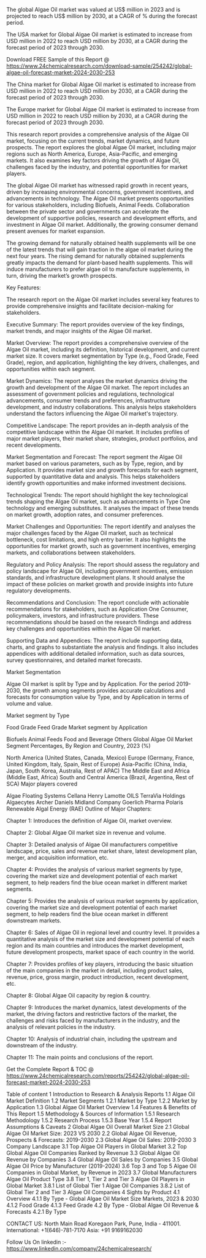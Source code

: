The global Algae Oil market was valued at US$ million in 2023 and is projected to reach US$ million by 2030, at a CAGR of % during the forecast period.

The USA market for Global Algae Oil  market is estimated to increase from USD million in 2022 to reach USD million by 2030, at a CAGR during the forecast period of 2023 through 2030.

Download FREE Sample of this Report @ https://www.24chemicalresearch.com/download-sample/254242/global-algae-oil-forecast-market-2024-2030-253

The China market for Global Algae Oil  market is estimated to increase from USD million in 2022 to reach USD million by 2030, at a CAGR during the forecast period of 2023 through 2030.

The Europe market for Global Algae Oil  market is estimated to increase from USD million in 2022 to reach USD million by 2030, at a CAGR during the forecast period of 2023 through 2030.

This research report provides a comprehensive analysis of the Algae Oil market, focusing on the current trends, market dynamics, and future prospects. The report explores the global Algae Oil market, including major regions such as North America, Europe, Asia-Pacific, and emerging markets. It also examines key factors driving the growth of Algae Oil, challenges faced by the industry, and potential opportunities for market players.

The global Algae Oil market has witnessed rapid growth in recent years, driven by increasing environmental concerns, government incentives, and advancements in technology. The Algae Oil market presents opportunities for various stakeholders, including Biofuels, Animal Feeds. Collaboration between the private sector and governments can accelerate the development of supportive policies, research and development efforts, and investment in Algae Oil market. Additionally, the growing consumer demand present avenues for market expansion.

The growing demand for naturally obtained health supplements will be one of the latest trends that will gain traction in the algae oil market during the next four years. The rising demand for naturally obtained supplements greatly impacts the demand for plant-based health supplements. This will induce manufacturers to prefer algae oil to manufacture supplements, in turn, driving the market’s growth prospects.

Key Features:

The research report on the Algae Oil market includes several key features to provide comprehensive insights and facilitate decision-making for stakeholders.

Executive Summary: The report provides overview of the key findings, market trends, and major insights of the Algae Oil market.

Market Overview: The report provides a comprehensive overview of the Algae Oil market, including its definition, historical development, and current market size. It covers market segmentation by Type (e.g., Food Grade, Feed Grade), region, and application, highlighting the key drivers, challenges, and opportunities within each segment.

Market Dynamics: The report analyses the market dynamics driving the growth and development of the Algae Oil market. The report includes an assessment of government policies and regulations, technological advancements, consumer trends and preferences, infrastructure development, and industry collaborations. This analysis helps stakeholders understand the factors influencing the Algae Oil market's trajectory.

Competitive Landscape: The report provides an in-depth analysis of the competitive landscape within the Algae Oil market. It includes profiles of major market players, their market share, strategies, product portfolios, and recent developments.

Market Segmentation and Forecast: The report segment the Algae Oil market based on various parameters, such as by Type, region, and by Application. It provides market size and growth forecasts for each segment, supported by quantitative data and analysis. This helps stakeholders identify growth opportunities and make informed investment decisions.

Technological Trends: The report should highlight the key technological trends shaping the Algae Oil market, such as advancements in Type One technology and emerging substitutes. It analyses the impact of these trends on market growth, adoption rates, and consumer preferences.

Market Challenges and Opportunities: The report identify and analyses the major challenges faced by the Algae Oil market, such as technical bottleneck, cost limitations, and high entry barrier. It also highlights the opportunities for market growth, such as government incentives, emerging markets, and collaborations between stakeholders.

Regulatory and Policy Analysis: The report should assess the regulatory and policy landscape for Algae Oil, including government incentives, emission standards, and infrastructure development plans. It should analyse the impact of these policies on market growth and provide insights into future regulatory developments.

Recommendations and Conclusion: The report conclude with actionable recommendations for stakeholders, such as Application One Consumer, policymakers, investors, and infrastructure providers. These recommendations should be based on the research findings and address key challenges and opportunities within the Algae Oil market.

Supporting Data and Appendices: The report include supporting data, charts, and graphs to substantiate the analysis and findings. It also includes appendices with additional detailed information, such as data sources, survey questionnaires, and detailed market forecasts.

Market Segmentation

Algae Oil market is split by Type and by Application. For the period 2019-2030, the growth among segments provides accurate calculations and forecasts for consumption value by Type, and by Application in terms of volume and value.

Market segment by Type

Food Grade
Feed Grade
Market segment by Application

Biofuels
Animal Feeds
Food and Beverage
Others
Global Algae Oil Market Segment Percentages, By Region and Country, 2023 (%)

North America (United States, Canada, Mexico)
Europe (Germany, France, United Kingdom, Italy, Spain, Rest of Europe)
Asia-Pacific (China, India, Japan, South Korea, Australia, Rest of APAC)
The Middle East and Africa (Middle East, Africa)
South and Central America (Brazil, Argentina, Rest of SCA)
Major players covered

Algae Floating Systems
Cellana
Henry Lamotte OILS
TerraVia Holdings
Algaecytes
Archer Daniels Midland Company
Goerlich Pharma
Polaris
Renewable Algal Energy (RAE)
Outline of Major Chapters:

Chapter 1: Introduces the definition of Algae Oil, market overview.

Chapter 2: Global Algae Oil market size in revenue and volume.

Chapter 3: Detailed analysis of Algae Oil manufacturers competitive landscape, price, sales and revenue market share, latest development plan, merger, and acquisition information, etc.

Chapter 4: Provides the analysis of various market segments by type, covering the market size and development potential of each market segment, to help readers find the blue ocean market in different market segments.

Chapter 5: Provides the analysis of various market segments by application, covering the market size and development potential of each market segment, to help readers find the blue ocean market in different downstream markets.

Chapter 6: Sales of Algae Oil in regional level and country level. It provides a quantitative analysis of the market size and development potential of each region and its main countries and introduces the market development, future development prospects, market space of each country in the world.

Chapter 7: Provides profiles of key players, introducing the basic situation of the main companies in the market in detail, including product sales, revenue, price, gross margin, product introduction, recent development, etc.

Chapter 8: Global Algae Oil capacity by region & country.

Chapter 9: Introduces the market dynamics, latest developments of the market, the driving factors and restrictive factors of the market, the challenges and risks faced by manufacturers in the industry, and the analysis of relevant policies in the industry.

Chapter 10: Analysis of industrial chain, including the upstream and downstream of the industry.

Chapter 11: The main points and conclusions of the report.

Get the Complete Report & TOC @ https://www.24chemicalresearch.com/reports/254242/global-algae-oil-forecast-market-2024-2030-253

Table of content
1 Introduction to Research & Analysis Reports
1.1 Algae Oil Market Definition
1.2 Market Segments
1.2.1 Market by Type
1.2.2 Market by Application
1.3 Global Algae Oil Market Overview
1.4 Features & Benefits of This Report
1.5 Methodology & Sources of Information
1.5.1 Research Methodology
1.5.2 Research Process
1.5.3 Base Year
1.5.4 Report Assumptions & Caveats
2 Global Algae Oil Overall Market Size
2.1 Global Algae Oil Market Size: 2023 VS 2030
2.2 Global Algae Oil Revenue, Prospects & Forecasts: 2019-2030
2.3 Global Algae Oil Sales: 2019-2030
3 Company Landscape
3.1 Top Algae Oil Players in Global Market
3.2 Top Global Algae Oil Companies Ranked by Revenue
3.3 Global Algae Oil Revenue by Companies
3.4 Global Algae Oil Sales by Companies
3.5 Global Algae Oil Price by Manufacturer (2019-2024)
3.6 Top 3 and Top 5 Algae Oil Companies in Global Market, by Revenue in 2023
3.7 Global Manufacturers Algae Oil Product Type
3.8 Tier 1, Tier 2 and Tier 3 Algae Oil Players in Global Market
3.8.1 List of Global Tier 1 Algae Oil Companies
3.8.2 List of Global Tier 2 and Tier 3 Algae Oil Companies
4 Sights by Product
4.1 Overview
4.1.1 By Type - Global Algae Oil Market Size Markets, 2023 & 2030
4.1.2 Food Grade
4.1.3 Feed Grade
4.2 By Type - Global Algae Oil Revenue & Forecasts
4.2.1 By Type

CONTACT US:
North Main Road Koregaon Park, Pune, India - 411001.
International: +1(646)-781-7170
Asia: +91 9169162030

Follow Us On linkedin :- https://www.linkedin.com/company/24chemicalresearch/
